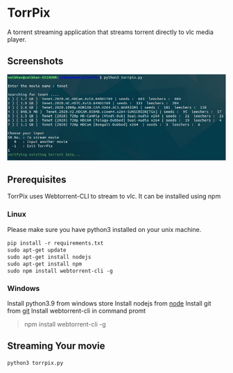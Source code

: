 # TorrPix
A torrent streaming application that streams torrent directly to vlc media player.

## Screenshots
![TorrPix ss](https://github.com/Vaibhavsaharan/TorrPix/blob/main/source/TorrPix.png)

## Prerequisites
TorrPix uses Webtorrent-CLI to stream to vlc.
It can be installed using npm

### Linux
Please make sure you have python3 installed on your unix machine.
```
pip install -r requirements.txt
sudo apt-get update
sudo apt-get install nodejs
sudo apt-get install npm
sudo npm install webtorrent-cli -g
```
### Windows
Install python3.9 from windows store
Install nodejs from [node](https://nodejs.org/en/download/)
Install git from [git](https://git-scm.com/downloads)
Install webtorrent-cli in command promt
> npm install webtorrent-cli -g


## Streaming Your movie

```
python3 torrpix.py

